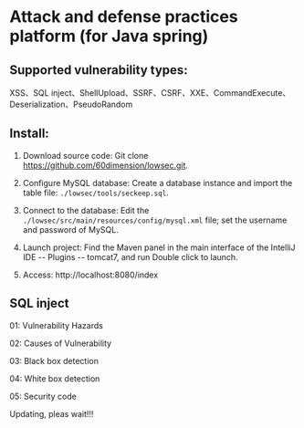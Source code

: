 # Attack and defense practices platform (for Java spring)

## Supported vulnerability types:

XSS、SQL inject、ShellUpload、SSRF、CSRF、XXE、CommandExecute、Deserialization、PseudoRandom


## Install:

1. Download source code:
   Git clone https://github.com/60dimension/lowsec.git.

2. Configure MySQL database:
   Create a database instance and import the table file: `./lowsec/tools/seckeep.sql`.

3. Connect to the database:
   Edit the `./lowsec/src/main/resources/config/mysql.xml` file; set the username and password of MySQL.

4. Launch project:
   Find the Maven panel in the main interface of the IntelliJ IDE -- Plugins -- tomcat7, and run Double click to launch.

5. Access:
   http://localhost:8080/index



## SQL inject

01: Vulnerability Hazards

02: Causes of Vulnerability

03: Black box detection

04: White box detection

05: Security code

Updating, pleas wait!!!